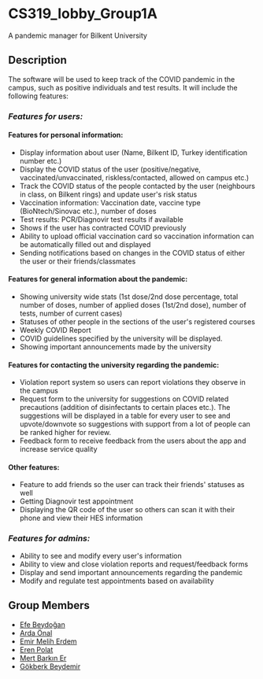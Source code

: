 # CS319_lobby_Group1A
A pandemic manager for Bilkent University

## Description
The software will be used to keep track of the COVID pandemic in the campus, such as positive individuals and test results. It will include the following features:  

### *Features for users:*

#### Features for personal information:
- Display information about user (Name, Bilkent ID, Turkey identification number etc.) 
- Display the COVID status of the user (positive/negative, vaccinated/unvaccinated, riskless/contacted, allowed on campus etc.)
- Track the COVID status of the people contacted by the user (neighbours in class, on Bilkent rings) and update user's risk status
- Vaccination information: Vaccination date, vaccine type (BioNtech/Sinovac etc.), number of doses  
- Test results: PCR/Diagnovir test results if available  
- Shows if the user has contracted COVID previously
- Ability to upload official vaccination card so vaccination information can be automatically filled out and displayed
- Sending notifications based on changes in the COVID status of either the user or their friends/classmates

#### Features for general information about the pandemic:
- Showing university wide stats (1st dose/2nd dose percentage, total number of doses, number of applied doses (1st/2nd dose), number of tests, number of current cases)
- Statuses of other people in the sections of the user's registered courses  
- Weekly COVID Report
- COVID guidelines specified by the university will be displayed.
- Showing important announcements made by the university

#### Features for contacting the university regarding the pandemic:
- Violation report system so users can report violations they observe in the campus 
- Request form to the university for suggestions on COVID related precautions (addition of disinfectants to certain places etc.). The suggestions will be displayed in a table for every user to see and upvote/downvote so suggestions with support from a lot of people can be ranked higher for review.
- Feedback form to receive feedback from the users about the app and increase service quality

#### Other features:
- Feature to add friends so the user can track their friends' statuses as well  
- Getting Diagnovir test appointment  
- Displaying the QR code of the user so others can scan it with their phone and view their HES information  


### *Features for admins:*

- Ability to see and modify every user's information
- Ability to view and close violation reports and request/feedback forms
- Display and send important announcements regarding the pandemic
- Modify and regulate test appointments based on availability




## Group Members
* [Efe Beydoğan](https://github.com/efebeydogan01)
* [Arda Önal](https://github.com/ardaOnal)
* [Emir Melih Erdem](https://github.com/emirmeliherdem)
* [Eren Polat](https://github.com/erenpolat)
* [Mert Barkın Er](https://github.com/Mert-Barkin-Er)
* [Gökberk Beydemir](https://github.com/gokberkbeydemir)

